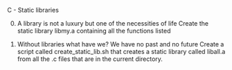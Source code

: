 C - Static libraries

0. A library is not a luxury but one of the necessities of life
Create the static library libmy.a containing all the functions listed

1. Without libraries what have we? We have no past and no future
Create a script called create_static_lib.sh that creates a static library called liball.a from all the .c files that are in the current directory.
